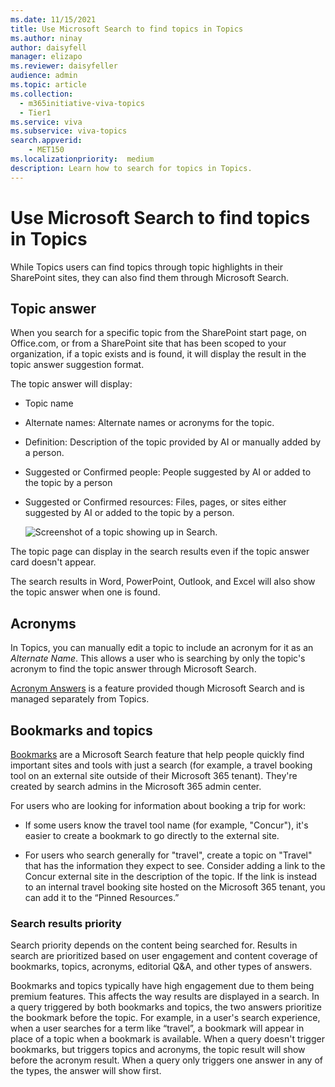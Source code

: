 ```yaml
---
ms.date: 11/15/2021
title: Use Microsoft Search to find topics in Topics
ms.author: ninay
author: daisyfell
manager: elizapo
ms.reviewer: daisyfeller
audience: admin
ms.topic: article
ms.collection:
  - m365initiative-viva-topics
  - Tier1
ms.service: viva 
ms.subservice: viva-topics 
search.appverid:
    - MET150   
ms.localizationpriority:  medium
description: Learn how to search for topics in Topics.
---
```


# Use Microsoft Search to find topics in Topics

While Topics users can find topics through topic highlights in their SharePoint sites, they can also find them through Microsoft Search.

## Topic answer

When you search for a specific topic from the SharePoint start page, on Office.com, or from a SharePoint site that has been scoped to your organization, if a topic exists and is found, it will display the result in the topic answer suggestion format.

The topic answer will display:

- Topic name
- Alternate names: Alternate names or acronyms for the topic.
- Definition: Description of the topic provided by AI or manually added by a person.
- Suggested or Confirmed people: People suggested by AI or added to the topic by a person
- Suggested or Confirmed resources: Files, pages, or sites either suggested by AI or added to the topic by a person.

   ![Screenshot of a topic showing up in Search.](../media/knowledge-management/search-topic-answer.png)

The topic page can display in the search results even if the topic answer card doesn't appear.

The search results in Word, PowerPoint, Outlook, and Excel will also show the topic answer when one is found.

## Acronyms

In Topics, you can manually edit a topic to include an acronym for it as an *Alternate Name*. This allows a user who is searching by only the topic's acronym to find the topic answer through Microsoft Search.

[Acronym Answers](/microsoftsearch/manage-acronyms) is a feature provided though Microsoft Search and is managed separately from Topics.

## Bookmarks and topics

[Bookmarks](/microsoftsearch/manage-bookmarks) are a Microsoft Search feature that help people quickly find important sites and tools with just a search (for example, a travel booking tool on an external site outside of their Microsoft 365 tenant). They're created by search admins in the Microsoft 365 admin center.

For users who are looking for information about booking a trip for work:

- If some users know the travel tool name (for example, "Concur"), it's easier to create a bookmark to go directly to the external site.

- For users who search generally for "travel", create a topic on "Travel" that has the information they expect to see. Consider adding a link to the Concur external site in the description of the topic. If the link is instead to an internal travel booking site hosted on the Microsoft 365 tenant, you can add it to the “Pinned Resources.”

### Search results priority

Search priority depends on the content being searched for. Results in search are prioritized based on user engagement and content coverage of bookmarks, topics, acronyms, editorial Q&A, and other types of answers.

Bookmarks and topics typically have high engagement due to them being premium features. This affects the way results are displayed in a search. In a query triggered by both bookmarks and topics, the two answers prioritize the bookmark before the topic. For example, in a user's search experience, when a user searches for a term like “travel”, a bookmark will appear in place of a topic when a bookmark is available. When a query doesn't trigger bookmarks, but triggers topics and acronyms, the topic result will show before the acronym result. When a query only triggers one answer in any of the types, the answer will show first.
